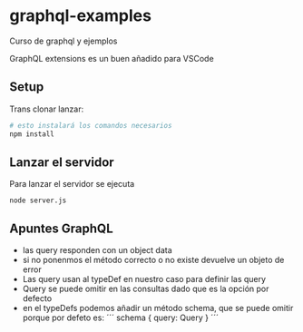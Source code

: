 # graphql-examples
Curso de graphql y ejemplos

GraphQL extensions es un buen añadido para VSCode

## Setup

Trans clonar lanzar:

```bash
# esto instalará los comandos necesarios
npm install
```

## Lanzar el servidor

Para lanzar el servidor se ejecuta
```
node server.js
```

## Apuntes GraphQL
- las query responden con un object data
- si no ponenmos el método correcto o no existe devuelve un objeto de error
- Las query usan al typeDef en nuestro caso para definir las query
- Query se puede omitir en las consultas dado que es la opción por defecto
- en el typeDefs podemos añadir un método schema, que se puede omitir porque por defeto es: 
    ´´´
    schema {
        query: Query
    }
    ´´´


